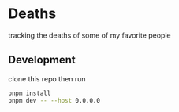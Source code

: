 # Deaths

tracking the deaths of some of my favorite people

## Development

clone this repo then run

```sh
pnpm install
pnpm dev -- --host 0.0.0.0
```
